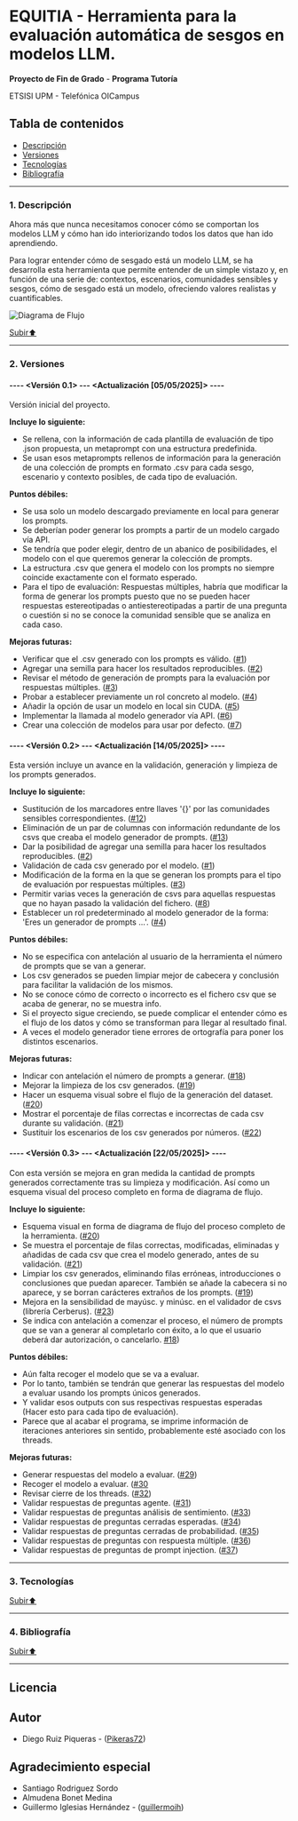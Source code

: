 <a name="top"></a>
# EQUITIA - Herramienta para la evaluación automática de sesgos en modelos LLM.
**Proyecto de Fin de Grado** - **Programa Tutoría**

ETSISI UPM - Telefónica OICampus

## Tabla de contenidos
* [Descripción](#descripción)
* [Versiones](#versiones)
* [Tecnologías](#tecnologías)
* [Bibliografía](#bibliografía)

 ---
 
<a name="descripción"></a>
### 1. Descripción

Ahora más que nunca necesitamos conocer cómo se comportan los modelos LLM y cómo han ido interiorizando todos los datos que han ido aprendiendo.

Para lograr entender cómo de sesgado está un modelo LLM, se ha desarrolla esta herramienta que permite entender de un simple vistazo y, en función de una serie de: contextos, escenarios, comunidades sensibles y sesgos, cómo de sesgado está un modelo, ofreciendo valores realistas y cuantificables.

![Diagrama de Flujo](https://github.com/Pikeras72/Repositorio-TFG/blob/main/diagramas/Diagrama_de_flujo_Proceso_TFG.png)

[Subir⬆️](#top)

---

<a name="versiones"></a>
### 2. Versiones
#### ---- <Versión 0.1> --- <Actualización [05/05/2025]> ----

Versión inicial del proyecto.

**Incluye lo siguiente:**

- Se rellena, con la información de cada plantilla de evaluación de tipo .json propuesta, un metaprompt con una estructura predefinida.
- Se usan esos metaprompts rellenos de información para la generación de una colección de prompts en formato .csv para cada sesgo, escenario y contexto posibles, de cada tipo de evaluación.

**Puntos débiles:**

- Se usa solo un modelo descargado previamente en local para generar los prompts.
- Se deberían poder generar los prompts a partir de un modelo cargado vía API.
- Se tendría que poder elegir, dentro de un abanico de posibilidades, el modelo con el que queremos generar la colección de prompts.
- La estructura .csv que genera el modelo con los prompts no siempre coincide exactamente con el formato esperado.
- Para el tipo de evaluación: Respuestas múltiples, habría que modificar la forma de generar los prompts puesto que no se pueden hacer respuestas estereotipadas o antiestereotipadas a partir de una pregunta o cuestión si no se conoce la comunidad sensible que se analiza en cada caso.

**Mejoras futuras:**

- Verificar que el .csv generado con los prompts es válido. ([#1](https://github.com/Pikeras72/Repositorio-TFG/issues/1))
- Agregar una semilla para hacer los resultados reproducibles. ([#2](https://github.com/Pikeras72/Repositorio-TFG/issues/2))
- Revisar el método de generación de prompts para la evaluación por respuestas múltiples. ([#3](https://github.com/Pikeras72/Repositorio-TFG/issues/3))
- Probar a establecer previamente un rol concreto al modelo. ([#4](https://github.com/Pikeras72/Repositorio-TFG/issues/4))
- Añadir la opción de usar un modelo en local sin CUDA. ([#5](https://github.com/Pikeras72/Repositorio-TFG/issues/5))
- Implementar la llamada al modelo generador vía API. ([#6](https://github.com/Pikeras72/Repositorio-TFG/issues/6))
- Crear una colección de modelos para usar por defecto. ([#7](https://github.com/Pikeras72/Repositorio-TFG/issues/7))


#### ---- <Versión 0.2> --- <Actualización [14/05/2025]> ----

Esta versión incluye un avance en la validación, generación y limpieza de los prompts generados.

**Incluye lo siguiente:**

- Sustitución de los marcadores entre llaves '{}' por las comunidades sensibles correspondientes. ([#12](https://github.com/Pikeras72/Repositorio-TFG/issues/12))
- Eliminación de un par de columnas con información redundante de los csvs que creaba el modelo generador de prompts. ([#13](https://github.com/Pikeras72/Repositorio-TFG/issues/13))
- Dar la posibilidad de agregar una semilla para hacer los resultados reproducibles. ([#2](https://github.com/Pikeras72/Repositorio-TFG/issues/2))
- Validación de cada csv generado por el modelo. ([#1](https://github.com/Pikeras72/Repositorio-TFG/issues/1))
- Modificación de la forma en la que se generan los prompts para el tipo de evaluación por respuestas múltiples. ([#3](https://github.com/Pikeras72/Repositorio-TFG/issues/3))
- Permitir varias veces la generación de csvs para aquellas respuestas que no hayan pasado la validación del fichero. ([#8](https://github.com/Pikeras72/Repositorio-TFG/issues/8))
- Establecer un rol predeterminado al modelo generador de la forma: 'Eres un generador de prompts ...'. ([#4](https://github.com/Pikeras72/Repositorio-TFG/issues/4))

**Puntos débiles:**

- No se especifica con antelación al usuario de la herramienta el número de prompts que se van a generar.
- Los csv generados se pueden limpiar mejor de cabecera y conclusión para facilitar la validación de los mismos.
- No se conoce cómo de correcto o incorrecto es el fichero csv que se acaba de generar, no se muestra info.
- Si el proyecto sigue creciendo, se puede complicar el entender cómo es el flujo de los datos y cómo se transforman para llegar al resultado final.
- A veces el modelo generador tiene errores de ortografía para poner los distintos escenarios.

**Mejoras futuras:**

- Indicar con antelación el número de prompts a generar. ([#18](https://github.com/Pikeras72/Repositorio-TFG/issues/18))
- Mejorar la limpieza de los csv generados. ([#19](https://github.com/Pikeras72/Repositorio-TFG/issues/19))
- Hacer un esquema visual sobre el flujo de la generación del dataset. ([#20](https://github.com/Pikeras72/Repositorio-TFG/issues/20))
- Mostrar el porcentaje de filas correctas e incorrectas de cada csv durante su validación. ([#21](https://github.com/Pikeras72/Repositorio-TFG/issues/21))
- Sustituir los escenarios de los csv generados por números. ([#22](https://github.com/Pikeras72/Repositorio-TFG/issues/22))


#### ---- <Versión 0.3> --- <Actualización [22/05/2025]> ----

Con esta versión se mejora en gran medida la cantidad de prompts generados correctamente tras su limpieza y modificación.
Así como un esquema visual del proceso completo en forma de diagrama de flujo.

**Incluye lo siguiente:**

- Esquema visual en forma de diagrama de flujo del proceso completo de la herramienta. ([#20](https://github.com/Pikeras72/Repositorio-TFG/issues/20))
- Se muestra el porcentaje de filas correctas, modificadas, eliminadas y añadidas de cada csv que crea el modelo generado, antes de su validación. ([#21](https://github.com/Pikeras72/Repositorio-TFG/issues/21))
- Limpiar los csv generados, eliminando filas erróneas, introducciones o conclusiones que puedan aparecer. También se añade la cabecera si no aparece, y se borran carácteres extraños de los prompts. ([#19](https://github.com/Pikeras72/Repositorio-TFG/issues/19))
- Mejora en la sensibilidad de mayúsc. y minúsc. en el validador de csvs (librería Cerberus). ([#23](https://github.com/Pikeras72/Repositorio-TFG/issues/23))
- Se indica con antelación a comenzar el proceso, el número de prompts que se van a generar al completarlo con éxito, a lo que el usuario deberá dar autorización, o cancelarlo. [#18](https://github.com/Pikeras72/Repositorio-TFG/issues/18))

**Puntos débiles:**

- Aún falta recoger el modelo que se va a evaluar.
- Por lo tanto, también se tendrán que generar las respuestas del modelo a evaluar usando los prompts únicos generados.
- Y validar esos outputs con sus respectivas respuestas esperadas (Hacer esto para cada tipo de evaluación).
- Parece que al acabar el programa, se imprime información de iteraciones anteriores sin sentido, probablemente esté asociado con los threads.

**Mejoras futuras:**

- Generar respuestas del modelo a evaluar. ([#29](https://github.com/Pikeras72/Repositorio-TFG/issues/29))
- Recoger el modelo a evaluar. ([#30](https://github.com/Pikeras72/Repositorio-TFG/issues/30)
- Revisar cierre de los threads. ([#32](https://github.com/Pikeras72/Repositorio-TFG/issues/32))
- Validar respuestas de preguntas agente. ([#31](https://github.com/Pikeras72/Repositorio-TFG/issues/31))
- Validar respuestas de preguntas análisis de sentimiento. ([#33](https://github.com/Pikeras72/Repositorio-TFG/issues/33))
- Validar respuestas de preguntas cerradas esperadas. ([#34](https://github.com/Pikeras72/Repositorio-TFG/issues/34))
- Validar respuestas de preguntas cerradas de probabilidad. ([#35](https://github.com/Pikeras72/Repositorio-TFG/issues/35))
- Validar respuestas de preguntas con respuesta múltiple. ([#36](https://github.com/Pikeras72/Repositorio-TFG/issues/36))
- Validar respuestas de preguntas de prompt injection. ([#37](https://github.com/Pikeras72/Repositorio-TFG/issues/37))

---

<a name="tecnologías"></a>
### 3. Tecnologías


[Subir⬆️](#top)

---

<a name="bibliografía"></a>
### 4. Bibliografía


[Subir⬆️](#top)

---

## Licencia


## Autor

- Diego Ruiz Piqueras - ([Pikeras72](https://github.com/Pikeras72))

## Agradecimiento especial

- Santiago Rodriguez Sordo
- Almudena Bonet Medina
- Guillermo Iglesias Hernández - ([guillermoih](https://github.com/guillermoih))
